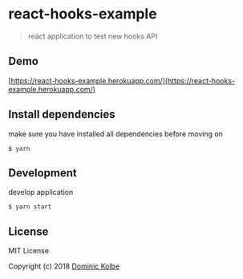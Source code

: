 # react-hooks-example
> react application to test new hooks API

## Demo
[https://react-hooks-example.herokuapp.com/](https://react-hooks-example.herokuapp.com/)

## Install dependencies
make sure you have installed all dependencies before moving on
```
$ yarn
```

## Development
develop application
```
$ yarn start
```

## License
MIT License

Copyright (c) 2018 [Dominic Kolbe](https://dominickolbe.dk)
